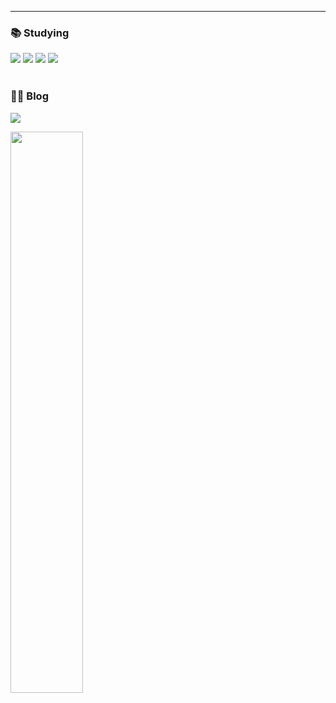 <!--
**ekkk1126/ekkk1126** is a ✨ _special_ ✨ repository because its `README.md` (this file) appears on your GitHub profile.

Here are some ideas to get you started:
### Hi there 👋
- 🔭 I’m currently working on ...
- 🌱 I’m currently learning ...
- 👯 I’m looking to collaborate on ...
- 🤔 I’m looking for help with ...
- 💬 Ask me about ...
- 📫 How to reach me: ...
- 😄 Pronouns: ...
- ⚡ Fun fact: ...

-->

<hr />
<div>
    <h3>📚 Studying</h3>
    <img src="https://img.shields.io/badge/HTML5-E34F26?style=for-the-badge&logo=HTML5&logoColor=white">
    <img src="https://img.shields.io/badge/CSS3-1572B6?style=for-the-badge&logo=CSS3&logoColor=white">
    <img src="https://img.shields.io/badge/Javascript-F7DF1E?style=for-the-badge&logo=Javascript&logoColor=white">
    <img src="https://img.shields.io/badge/React-61DAFB?style=for-the-badge&logo=React&logoColor=white">
</div>
<br />

<div>
    <h3>👩‍💻 Blog</h3>
    <a href=https://velog.io/@ekkk> <img src="https://img.shields.io/badge/Velog-20C997?style=for-the-badge&logo=Velog&logoColor=white&link=https://velog.io/@ekkk">
    </a>
    <p><img width="48%" src="https://velog-readme-stats.vercel.app/api?name=ekkk"></p>
</div>
